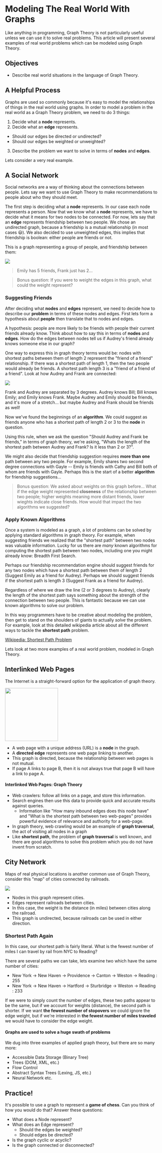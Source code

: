 # Modeling The Real World With Graphs

Like anything in programming, Graph Theory is not particularly useful unless we can use it to solve real problems. This article will present several examples of real world problems which can be modeled using Graph Theory.

## Objectives

* Describe real world situations in the language of Graph Theory.

## A Helpful Process

Graphs are used so commonly because it's easy to model the relationships of things in the real world using graphs. In order to model a problem in the real world as a Graph Theory problem, we need to do 3 things:

1. Decide what a __node__ represents.
2. Decide what an __edge__ represents.
  * Should our edges be directed or undirected?
  * Should our edges be weighted or unweighted?
3. Describe the problem we want to solve in terms of __nodes__ and __edges__.

Lets consider a very real example.

## A Social Network

Social networks are a way of thinking about the connections between people. Lets say we want to use Graph Theory to make recommendations to people about who they should meet.

The first step is deciding what a __node__ represents. In our case each node represents a person. Now that we know what a __node__ represents, we have to decide what it means for two nodes to be connected. For now, lets say that an __edge__ represents friendship between two people. We chose an undirected graph, because a friendship is a mutual relationship (in most cases 😃). We also decided to use unweighted edges, this implies that friendship is boolean: either people are friends or not.

This is a graph representing a group of people, and friendship between them:

![](https://s3.amazonaws.com/ka-cs-algorithms/social_network.png)

> Emily has 5 friends, Frank just has 2...  

> Bonus question: If you were to weight the edges in this graph, what could the weight represent?

### Suggesting Friends

After deciding what __nodes__ and __edges__ represent, we need to decide how to describe our __problem__ in terms of these nodes and edges. First lets form a hypothesis about __people__ then translate that to nodes and edges.

A hypothesis: people are more likely to be friends with people their current friends already know. Think about how to say this in terms of __nodes__ and __edges__. How do the edges between nodes tell us if Audrey's friend already knows someone else in our graph?

One way to express this in graph theory terms would be: nodes with shortest paths between them of length 2 represent the "friend of a friend" relationship. If there was a shortest path of length 1, then the two people would already be friends. A shortest path length 3 is a "friend of a friend of a friend".  Look at how Audrey and Frank are connected:

![](https://s3.amazonaws.com/ka-cs-algorithms/social_network_shortestpath.png)

Frank and Audrey are separated by 3 degrees. Audrey knows Bill; Bill knows Emily; and Emily knows Frank. Maybe Audrey and Emily should be friends, and it's more of a stretch... but maybe Audrey and Frank should be friends as well!

Now we've found the beginnings of an __algorithm__. We could suggest as friends anyone who has a shortest path of length 2 or 3 to the __node__ in question.

Using this rule, when we ask the question "Should Audrey and Frank be friends," in terms of graph theory, we're asking, "Whats the length of the shortest path between Audrey and Frank? Is it less than 2 or 3?".

We might also decide that friendship suggestion requires __more than one__ path between any two people. For example, Emily shares two second degree connections with Gayle -- Emily is friends with Cathy and Bill both of whom are friends with Gayle. Perhaps this is the start of a better __algorithm__ for friendship suggestions...

> Bonus question: We asked about weights on this graph before... What if the edge weight represented __closeness__ of the relationship between two people; higher weights meaning more distant friends, lower wieghts indicate close friends. How would that impact the two algorithms we suggested?

### Apply Known Algorithms

Once a system is modeled as a graph, a lot of problems can be solved by applying standard algorithms in graph theory. For example, when suggesting friends we realized that the "shortest path" between two nodes was valuable information. Lucky for us there are _many_ known algorithms for computing the shortest path between two nodes, including one you might already know: Breadth First Search.

Perhaps our friendship recommendation engine should suggest friends for any two nodes which have a shortest path between them of length 2 (Suggest Emily as a friend for Audrey). Perhaps we should suggest friends if the shortest path is length 3 (Suggest Frank as a friend for Audrey).

Regardless of where we draw the line (2 or 3 degrees to Audrey), clearly the length of the shortest path says something about the strength of the connection between two people. This is fantastic because we can use known algorithms to solve our problem.

In this way programmers have to be creative about modeling the problem, then get to stand on the shoulders of giants to actually *solve* the problem. For example, look at this detailed wikipedia article about all the different ways to tackle the __shortest path__ problem.

[Wikipedia: Shortest Path Problem](https://en.wikipedia.org/wiki/Shortest_path_problem)

Lets look at two more examples of a real world problem, modeled in Graph Theory.

## Interlinked Web Pages

The Internet is a straight-forward option for the application of graph theory.

<img src="http://i.imgur.com/vBOLar6.png" style="height:175px"/>

* A web page with a unique address (URL) is a __node__ in the graph.
* A __directed edge__ represents one web page linking to another.
* This graph is directed, because the relationship between web pages is not mutual.
* If page A links to page B, then it is not always true that page B will have a link to page A.

#### Interlinked Web Pages: Graph Theory

* Web crawlers: follow all links on a page, and store this information.
* Search engines then use this data to provide quick and accurate results against queries.
  * Information like "How many inbound edges does this node have" and "What is the shortest path between two web-pages" provides powerful evidence of relevance and authority for a web-page.
* In graph theory, web crawling would be an example of **graph traversal**, the act of visiting all nodes in a graph
* Like __shortest path__, the problem of __graph traversal__ is well known, and there are good algorithms to solve this problem which you do not have invent from scratch.

## City Network

Maps of real physical locations is another common use of Graph Theory, consider this "map" of cities connected by railroads.

![](https://s3.amazonaws.com/ka-cs-algorithms/undirected_road_map.png)

* Nodes in this graph represent cities.
* Edges represent railroads between cities.
* In this case, the weight is the distance (in miles) between cities along the railroad.
* This graph is undirected, because railroads can be used in either direction.

### Shortest Path Again

In this case, our shortest path is fairly literal. What is the fewest number of miles I can travel by rail from NYC to Reading?

There are several paths we can take, lets examine two which have the same number of cities:
 * New York -> New Haven -> Providence -> Canton -> Weston -> Reading : 255
 * New York -> New Haven -> Hartford -> Sturbridge -> Weston -> Reading : 233

If we were to simply count the number of edges, these two paths  appear to be the same, but if we account for weights (distance), the second path is shorter. If we want __the fewest number of stopovers__ we could ignore the edge weight, but if we're interested in __the fewest number of miles traveled__ we would have to consider the edge weight.

#### Graphs are used to solve a huge swath of problems

We dug into three examples of applied graph theory, but there are so many more:

* Accessible Data Storage (Binary Tree)
* Trees (DOM, XML, etc.)
* Flow Control
* Abstract Syntax Trees (Lexing, JS, etc.)
* Neural Network
etc.

## Practice!

It's possible to use a graph to represent a __game of chess__. Can you think of how you would do that? Answer these questions:

* What does a Node represent?
* What does an Edge represent?
  * Should the edges be weighted?
  * Should edges be directed?
* Is the graph cyclic or acyclic?
* Is the graph connected or disconnected?
